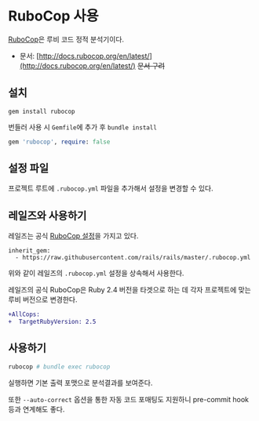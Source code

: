 # RuboCop 사용

[RuboCop](https://github.com/rubocop-hq/rubocop)은 루비 코드 정적 분석기이다.

* 문서: [http://docs.rubocop.org/en/latest/](http://docs.rubocop.org/en/latest/) ~~문서 구려~~

## 설치

`gem install rubocop`

번들러 사용 시 `Gemfile`에 추가 후 `bundle install` 

```ruby
gem 'rubocop', require: false
```

## 설정 파일

프로젝트 루트에 `.rubocop.yml` 파일을 추가해서 설정을 변경할 수 있다.

## 레일즈와 사용하기

레일즈는 공식 [RuboCop 설정](https://github.com/rails/rails/blob/master/.rubocop.yml)을 가지고 있다.

```text
inherit_gem:
  - https://raw.githubusercontent.com/rails/rails/master/.rubocop.yml
```

위와 같이 레일즈의 `.rubocop.yml` 설정을 상속해서 사용한다.

레일즈의 공식 RuboCop은 Ruby 2.4 버전을 타겟으로 하는 데 각자 프로젝트에 맞는 루비 버전으로 변경한다.

```diff
+AllCops:
+  TargetRubyVersion: 2.5
```

## 사용하기

```bash
rubocop # bundle exec rubocop
```

실행하면 기본 출력 포맷으로 분석결과를 보여준다.

또한 `--auto-correct` 옵션을 통한 자동 코드 포매팅도 지원하니 pre-commit hook 등과 연계해도 좋다.


